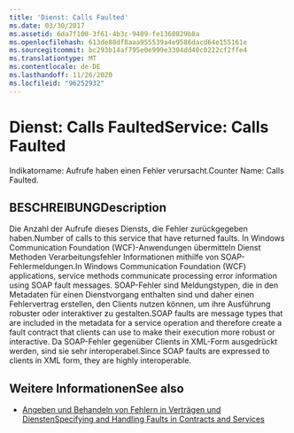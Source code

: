 ```yaml
---
title: 'Dienst: Calls Faulted'
ms.date: 03/30/2017
ms.assetid: 6da7f100-3f61-4b3c-9409-fe1360829b8a
ms.openlocfilehash: 613de88df8aaa955539a4e9586dacd64e155161e
ms.sourcegitcommit: bc293b14af795e0e999e3304dd40c0222cf2ffe4
ms.translationtype: MT
ms.contentlocale: de-DE
ms.lasthandoff: 11/26/2020
ms.locfileid: "96252932"
---
```

# <a name="service-calls-faulted"></a><span data-ttu-id="b61ac-102">Dienst: Calls Faulted</span><span class="sxs-lookup"><span data-stu-id="b61ac-102">Service: Calls Faulted</span></span>

<span data-ttu-id="b61ac-103">Indikatorname: Aufrufe haben einen Fehler verursacht.</span><span class="sxs-lookup"><span data-stu-id="b61ac-103">Counter Name: Calls Faulted.</span></span>  
  
## <a name="description"></a><span data-ttu-id="b61ac-104">BESCHREIBUNG</span><span class="sxs-lookup"><span data-stu-id="b61ac-104">Description</span></span>  

 <span data-ttu-id="b61ac-105">Die Anzahl der Aufrufe dieses Diensts, die Fehler zurückgegeben haben.</span><span class="sxs-lookup"><span data-stu-id="b61ac-105">Number of calls to this service that have returned faults.</span></span> <span data-ttu-id="b61ac-106">In Windows Communication Foundation (WCF)-Anwendungen übermitteln Dienst Methoden Verarbeitungsfehler Informationen mithilfe von SOAP-Fehlermeldungen.</span><span class="sxs-lookup"><span data-stu-id="b61ac-106">In Windows Communication Foundation (WCF) applications, service methods communicate processing error information using SOAP fault messages.</span></span> <span data-ttu-id="b61ac-107">SOAP-Fehler sind Meldungstypen, die in den Metadaten für einen Dienstvorgang enthalten sind und daher einen Fehlervertrag erstellen, den Clients nutzen können, um ihre Ausführung robuster oder interaktiver zu gestalten.</span><span class="sxs-lookup"><span data-stu-id="b61ac-107">SOAP faults are message types that are included in the metadata for a service operation and therefore create a fault contract that clients can use to make their execution more robust or interactive.</span></span> <span data-ttu-id="b61ac-108">Da SOAP-Fehler gegenüber Clients in XML-Form ausgedrückt werden, sind sie sehr interoperabel.</span><span class="sxs-lookup"><span data-stu-id="b61ac-108">Since SOAP faults are expressed to clients in XML form, they are highly interoperable.</span></span>  
  
## <a name="see-also"></a><span data-ttu-id="b61ac-109">Weitere Informationen</span><span class="sxs-lookup"><span data-stu-id="b61ac-109">See also</span></span>

- [<span data-ttu-id="b61ac-110">Angeben und Behandeln von Fehlern in Verträgen und Diensten</span><span class="sxs-lookup"><span data-stu-id="b61ac-110">Specifying and Handling Faults in Contracts and Services</span></span>](../../specifying-and-handling-faults-in-contracts-and-services.md)
